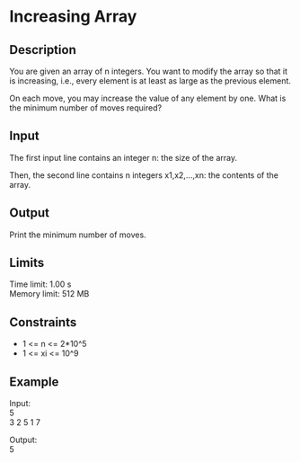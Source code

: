 # Increasing Array

## Description
You are given an array of n integers. You want to modify the array so that it is increasing, i.e., every element is at least as large as the previous element.

On each move, you may increase the value of any element by one. What is the minimum number of moves required?

## Input

The first input line contains an integer n: the size of the array.

Then, the second line contains n integers x1,x2,…,xn: the contents of the array.

## Output

Print the minimum number of moves.

## Limits
Time limit: 1.00 s  
Memory limit: 512 MB

## Constraints
- 1 <= n <= 2*10^5
- 1 <= xi <= 10^9

## Example

Input:  
5  
3 2 5 1 7

Output:  
5
